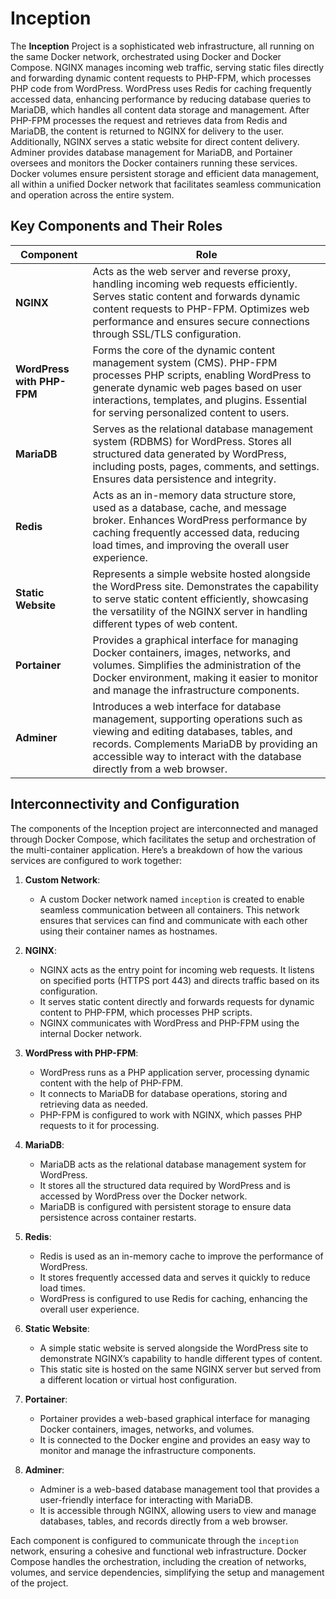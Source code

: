 # Inception

The **Inception** Project is a sophisticated web infrastructure, all running on the same Docker network, orchestrated using Docker and Docker Compose. NGINX manages incoming web traffic, serving static files directly and forwarding dynamic content requests to PHP-FPM, which processes PHP code from WordPress. WordPress uses Redis for caching frequently accessed data, enhancing performance by reducing database queries to MariaDB, which handles all content data storage and management. After PHP-FPM processes the request and retrieves data from Redis and MariaDB, the content is returned to NGINX for delivery to the user. Additionally, NGINX serves a static website for direct content delivery. Adminer provides database management for MariaDB, and Portainer oversees and monitors the Docker containers running these services. Docker volumes ensure persistent storage and efficient data management, all within a unified Docker network that facilitates seamless communication and operation across the entire system.


## Key Components and Their Roles

| Component                | Role                                                                                                                   |
|--------------------------|------------------------------------------------------------------------------------------------------------------------|
| **NGINX**                | Acts as the web server and reverse proxy, handling incoming web requests efficiently. Serves static content and forwards dynamic content requests to PHP-FPM. Optimizes web performance and ensures secure connections through SSL/TLS configuration. |
| **WordPress with PHP-FPM** | Forms the core of the dynamic content management system (CMS). PHP-FPM processes PHP scripts, enabling WordPress to generate dynamic web pages based on user interactions, templates, and plugins. Essential for serving personalized content to users. |
| **MariaDB**              | Serves as the relational database management system (RDBMS) for WordPress. Stores all structured data generated by WordPress, including posts, pages, comments, and settings. Ensures data persistence and integrity. |
| **Redis**                | Acts as an in-memory data structure store, used as a database, cache, and message broker. Enhances WordPress performance by caching frequently accessed data, reducing load times, and improving the overall user experience. |
| **Static Website**       | Represents a simple website hosted alongside the WordPress site. Demonstrates the capability to serve static content efficiently, showcasing the versatility of the NGINX server in handling different types of web content. |
| **Portainer**            | Provides a graphical interface for managing Docker containers, images, networks, and volumes. Simplifies the administration of the Docker environment, making it easier to monitor and manage the infrastructure components. |
| **Adminer**              | Introduces a web interface for database management, supporting operations such as viewing and editing databases, tables, and records. Complements MariaDB by providing an accessible way to interact with the database directly from a web browser. |

## Interconnectivity and Configuration

The components of the Inception project are interconnected and managed through Docker Compose, which facilitates the setup and orchestration of the multi-container application. Here’s a breakdown of how the various services are configured to work together:

1. **Custom Network**:
   - A custom Docker network named `inception` is created to enable seamless communication between all containers. This network ensures that services can find and communicate with each other using their container names as hostnames.

2. **NGINX**:
   - NGINX acts as the entry point for incoming web requests. It listens on specified ports (HTTPS port 443) and directs traffic based on its configuration.
   - It serves static content directly and forwards requests for dynamic content to PHP-FPM, which processes PHP scripts.
   - NGINX communicates with WordPress and PHP-FPM using the internal Docker network.

3. **WordPress with PHP-FPM**:
   - WordPress runs as a PHP application server, processing dynamic content with the help of PHP-FPM.
   - It connects to MariaDB for database operations, storing and retrieving data as needed.
   - PHP-FPM is configured to work with NGINX, which passes PHP requests to it for processing.

4. **MariaDB**:
   - MariaDB acts as the relational database management system for WordPress.
   - It stores all the structured data required by WordPress and is accessed by WordPress over the Docker network.
   - MariaDB is configured with persistent storage to ensure data persistence across container restarts.

5. **Redis**:
   - Redis is used as an in-memory cache to improve the performance of WordPress.
   - It stores frequently accessed data and serves it quickly to reduce load times.
   - WordPress is configured to use Redis for caching, enhancing the overall user experience.

6. **Static Website**:
   - A simple static website is served alongside the WordPress site to demonstrate NGINX’s capability to handle different types of content.
   - This static site is hosted on the same NGINX server but served from a different location or virtual host configuration.

7. **Portainer**:
   - Portainer provides a web-based graphical interface for managing Docker containers, images, networks, and volumes.
   - It is connected to the Docker engine and provides an easy way to monitor and manage the infrastructure components.

8. **Adminer**:
   - Adminer is a web-based database management tool that provides a user-friendly interface for interacting with MariaDB.
   - It is accessible through NGINX, allowing users to view and manage databases, tables, and records directly from a web browser.

Each component is configured to communicate through the `inception` network, ensuring a cohesive and functional web infrastructure. Docker Compose handles the orchestration, including the creation of networks, volumes, and service dependencies, simplifying the setup and management of the project.

